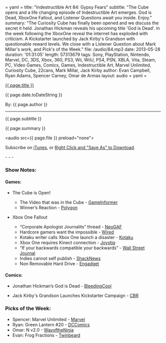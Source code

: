 = yaml =
title: "Indestructible Art 84: Gypsy Fears"
subtitle: "The Cube opens and a life changing episode of Indestructible Art emerges. God is Dead, XboxOne Fallout, and Listener Questions await you inside. Enjoy."
summary: "The Curiosity Cube has finally been opened and we discuss the secret it held. Jonathan Hickman reveals his upcoming title 'God is Dead'. In the week following the XboxOne reveal the internet has exploded with criticism. A Kickstarter launched by Jack Kirby's Grandson with questionable reward levels. We close with a Listener Question about Mark Millar's work, and Pick's of the Week."
file: /audio/84.mp3
date: 2013-05-28
duration: '01:31:05'
length: 57313679
tags: Sony, PlayStation, Nintendo, Marvel, DC, 3DS, Xbox, 360, PS3, Wii, WiiU, PS4, PSN, XBLA, Vita, Steam, PC, Video Games, Comics, Games, Indestructible Art, Marvel Unlimited, Curiosity Cube, 22cans, Mark Millar, Jack Kirby
author: Evan Campbell, Ryan Adams, Spencer Carney, Omar de Armas
layout: audio
= yaml =

<a href="{{ page.url }}" class='postTitleLink'><p class='postTitle'>{{ page.title }}</p></a>
<p class='postPublished'>{{ page.date.toDateString }}</p>
<p class='postAuthor'>By: {{ page.author }}</p>
<hr>
<p class='podcastSummary'>{{ page.subtitle }}</p>

<p class='podcastSummary'>{{ page.summary }}</p>

<audio src={{ page.file }} preload="none"></audio>
<p class='subLinks'>Subscribe on <a href='http://bit.ly/iapodcast'>iTunes</a>, or <a href={{ page.file }}>Right Click and "Save As" to Download</a>.</p>
- - -

### Show Notes:  ###
#### Games: ####
* The Cube is Open!
    * The Video that was in the Cube -  [GameInformer](http://www.gameinformer.com/b/news/archive/2013/05/26/22-cans-announces-goddess-curiosity-cube-winner-will-control-the-game.aspx)
    * Winner’s Reaction - [Polygon](http://www.polygon.com/2013/5/26/4368298/curiosity-winner-weighs-in-on-life-changing-prize-and-the-perks-of)

* Xbox One Fallout
    * “Corporate Apologist Journalits” thread - [NeoGAF](http://www.neogaf.com/forum/showthread.php?t=564709)
    * Hardcore gamers want the impossible - [Wired](http://www.wired.com/gamelife/2013/05/xbox-one-gaming/)
    * Kotaku writer calls Xbox One launch a disaster - [Kotaku](http://kotaku.com/that-xbox-one-reveal-sure-was-a-disaster-huh-509192266)
    * Xbox One requires Kinect connection - [Joystiq](http://www.joystiq.com/2013/05/22/xbox-one-requires-kinect-connection/)
    * “If your backwards compatible your backwards” - [Wall Street Journal](http://blogs.wsj.com/digits/2013/05/22/microsoft-and-sony-diverge-on-gaming-cloud/)
    * Indies cannot self publish - [ShackNews](http://www.shacknews.com/article/79309/xbox-one-wont-allow-indies-to-self-publish-games)
    * Non Removable Hard Drive - [Engadget](http://www.engadget.com/2013/05/21/xbox-one-hard-drive/)
  
#### Comics: ####
* Jonathan Hickman’s God is Dead - [BleedingCool](http://www.bleedingcool.com/2013/05/22/jonathan-hickmans-god-is-dead-for-avatar)

* Jack Kirby's Grandson Launches Kickstarter Campaign - [CBR](http://robot6.comicbookresources.com/2013/05/kickstarter-launches-for-jack-kirby-book-by-his-grandson/)
  
### Picks of the Week: ###
* Spencer: Marvel Unlimited - [Marvel](http://marvel.com/comics/unlimited)
* Ryan: Green Lantern #20 - [DCComics](http://www.dccomics.com/comics/green-lantern-2011/green-lantern-20)
* Omar: N v2.0 - [WayoftheNinja](http://www.thewayoftheninja.org/n_downloads.html)
* Evan: Frog Fractions - [Twinbeard](http://twinbeard.com/frog-fractions)